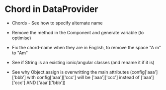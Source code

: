 Chord in DataProvider
=====================

* Chords - See how to specify alternate name

* Remove the method in the Component and generate variable (to optimise)

* Fix the chord-name when they are in English, to remove the space "A m" to "Am"

* See if String is an existing ionic/angular classes (and rename it if it is)

* See why Object.assign is overwritting the main attributes (config['aaa']['bbb'] with config['aaa']['ccc'] will be ['aaa']['ccc'] instead of ['aaa']['ccc'] AND ['aaa']['bbb'])

